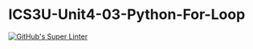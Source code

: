 # ICS3U-Unit4-03-Python-For-Loop

[![GitHub's Super Linter](https://github.com/haokai-li/ICS3U-Unit4-03-Python-For-Loop/workflows/GitHub's%20Super%20Linter/badge.svg)](https://github.com/haokai-li/ICS3U-Unit4-03-Python-For-Loop/actions)

